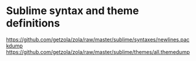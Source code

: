 # Sublime syntax and theme definitions

https://github.com/getzola/zola/raw/master/sublime/syntaxes/newlines.packdump
https://github.com/getzola/zola/raw/master/sublime/themes/all.themedump
